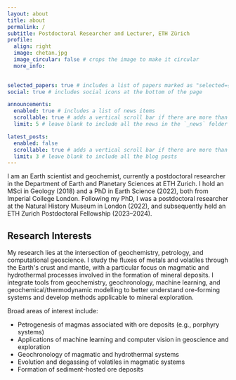 ```yaml
---
layout: about
title: about
permalink: /
subtitle: Postdoctoral Researcher and Lecturer, ETH Zürich
profile:
  align: right
  image: chetan.jpg
  image_circular: false # crops the image to make it circular
  more_info:

  
selected_papers: true # includes a list of papers marked as "selected={true}"
social: true # includes social icons at the bottom of the page

announcements:
  enabled: true # includes a list of news items
  scrollable: true # adds a vertical scroll bar if there are more than 3 news items
  limit: 5 # leave blank to include all the news in the `_news` folder

latest_posts:
  enabled: false
  scrollable: true # adds a vertical scroll bar if there are more than 3 new posts items
  limit: 3 # leave blank to include all the blog posts
---
```


I am an Earth scientist and geochemist, currently a postdoctoral researcher in the Department of Earth and Planetary Sciences at ETH Zurich. I hold an MSci in Geology (2018) and a PhD in Earth Science (2022), both from Imperial College London. Following my PhD, I was a postdoctoral researcher at the Natural History Museum in London (2022), and subsequently held an ETH Zurich Postdoctoral Fellowship (2023–2024).

## Research Interests

My research lies at the intersection of geochemistry, petrology, and computational geoscience. I study the fluxes of metals and volatiles through the Earth's crust and mantle, with a particular focus on magmatic and hydrothermal processes involved in the formation of mineral deposits. I integrate tools from geochemistry, geochronology, machine learning, and geochemical/thermodynamic modelling to better understand ore-forming systems and develop methods applicable to mineral exploration.

Broad areas of interest include:

- Petrogenesis of magmas associated with ore deposits (e.g., porphyry systems)
- Applications of machine learning and computer vision in geoscience and exploration
- Geochronology of magmatic and hydrothermal systems
- Evolution and degassing of volatiles in magmatic systems
- Formation of sediment-hosted ore deposits
